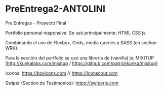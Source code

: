 # PreEntrega2-ANTOLINI
Pre Entregas - Proyecto Final

Portfolio personal responsive.
Se usó principalmente:
  HTML
  CSS
  js

Combinando el uso de Flexbox, Grids, media queries y SASS (en section WRK).
  
Para la sección del portfolio se usó una librería de (vainilla) js: MIXITUP [http://kunkalabs.com/mixitup / https://github.com/patrickkunka/mixitup]


Iconos:
https://boxicons.com //
https://iconscout.com

Swiper (Section de Testimonios):
https://swiperjs.com
